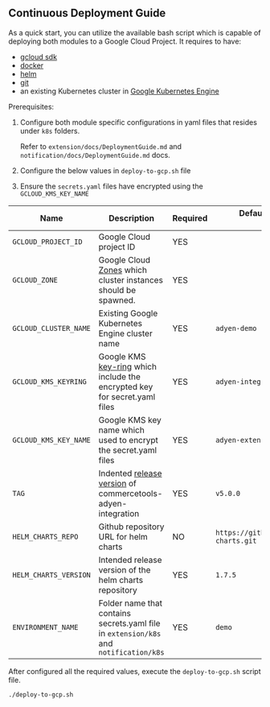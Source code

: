 ## Continuous Deployment Guide

As a quick start, you can utilize the available bash script which is capable of deploying both modules to a 
Google Cloud Project. It requires to have:

- [gcloud sdk](https://cloud.google.com/sdk/docs/install)
- [docker](https://docs.docker.com/get-docker/)
- [helm](https://helm.sh/docs/intro/install/)
- [git](https://git-scm.com/book/en/v2/Getting-Started-Installing-Git)
- an existing Kubernetes cluster in [Google Kubernetes Engine](https://cloud.google.com/kubernetes-engine/docs/quickstart)


Prerequisites:
1. Configure both module specific configurations in yaml files that resides under `k8s` folders.

    Refer to `extension/docs/DeploymentGuide.md` and `notification/docs/DeploymentGuide.md` docs.
2. Configure the below values in `deploy-to-gcp.sh` file
3. Ensure the `secrets.yaml` files have encrypted using the `GCLOUD_KMS_KEY_NAME`

| Name | Description | Required | Default value (only for test environment) |
| --- | --- | --- | --- |
|`GCLOUD_PROJECT_ID` | Google Cloud project ID | YES | |
|`GCLOUD_ZONE` | Google Cloud [Zones](https://cloud.google.com/compute/docs/regions-zones#available) which cluster instances should be spawned. | YES | |
|`GCLOUD_CLUSTER_NAME` | Existing Google Kubernetes Engine cluster name | YES | `adyen-demo` |
|`GCLOUD_KMS_KEYRING` | Google KMS [key-ring](https://cloud.google.com/kms/docs/resource-hierarchy#key_rings) which include the encrypted key for secret.yaml files | YES | `adyen-integration-deployment-demo` |
|`GCLOUD_KMS_KEY_NAME` | Google KMS key name which used to encrypt the secret.yaml files | YES | `adyen-extension-module` |
|`TAG` | Indented [release version](https://github.com/commercetools/commercetools-adyen-integration/releases) of commercetools-adyen-integration | YES | `v5.0.0` |
|`HELM_CHARTS_REPO` | Github repository URL for helm charts | NO | `https://github.com/commercetools/k8s-charts.git` |
|`HELM_CHARTS_VERSION` | Intended release version of the helm charts repository | YES | `1.7.5` |
|`ENVIRONMENT_NAME` | Folder name that contains secrets.yaml file in `extension/k8s` and `notification/k8s` | YES | `demo` |

After configured all the required values, execute the `deploy-to-gcp.sh` script file.
```
./deploy-to-gcp.sh
```




